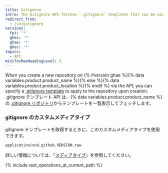 ```yaml
---
title: Gitignore
intro: The Gitignore API fetches `.gitignore` templates that can be used to ignore files and directories.
redirect_from:
  - /v3/gitignore
versions:
  fpt: '*'
  ghes: '*'
  ghae: '*'
  ghec: '*'
topics:
  - API
miniTocMaxHeadingLevel: 3
---
```


When you create a new repository on {% ifversion ghae %}{% data variables.product.product_name %}{% else %}{% data variables.product.product_location %}{% endif %} via the API, you can specify a [.gitignore template](/github/getting-started-with-github/ignoring-files) to apply to the repository upon creation. .gitignore テンプレート API は、{% data variables.product.product_name %} の [.gitignore リポジトリ](https://github.com/github/gitignore)からテンプレートを一覧表示してフェッチします。

### gitignore のカスタムメディアタイプ

gitignore テンプレートを取得するときに、このカスタムメディアタイプを使用できます。

    application/vnd.github.VERSION.raw

詳しい情報については、「[メディアタイプ](/rest/overview/media-types)」を参照してください。

{% include rest_operations_at_current_path %}
